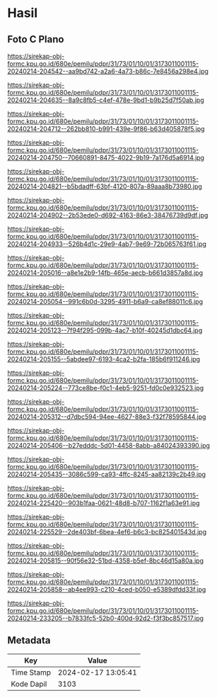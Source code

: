 # Hasil

## Foto C Plano

https://sirekap-obj-formc.kpu.go.id/680e/pemilu/pdpr/31/73/01/10/01/3173011001115-20240214-204542--aa9bd742-a2a6-4a73-b86c-7e8456a298e4.jpg

https://sirekap-obj-formc.kpu.go.id/680e/pemilu/pdpr/31/73/01/10/01/3173011001115-20240214-204635--8a9c8fb5-c4ef-478e-9bd1-b9b25d7f50ab.jpg

https://sirekap-obj-formc.kpu.go.id/680e/pemilu/pdpr/31/73/01/10/01/3173011001115-20240214-204712--262bb810-b991-439e-9f86-b63d405878f5.jpg

https://sirekap-obj-formc.kpu.go.id/680e/pemilu/pdpr/31/73/01/10/01/3173011001115-20240214-204750--70660891-8475-4022-9b19-7a176d5a6914.jpg

https://sirekap-obj-formc.kpu.go.id/680e/pemilu/pdpr/31/73/01/10/01/3173011001115-20240214-204821--b5bdadff-63bf-4120-807a-89aaa8b73980.jpg

https://sirekap-obj-formc.kpu.go.id/680e/pemilu/pdpr/31/73/01/10/01/3173011001115-20240214-204902--2b53ede0-d692-4163-86e3-38476739d9df.jpg

https://sirekap-obj-formc.kpu.go.id/680e/pemilu/pdpr/31/73/01/10/01/3173011001115-20240214-204933--526b4d1c-29e9-4ab7-9e69-72b065763f61.jpg

https://sirekap-obj-formc.kpu.go.id/680e/pemilu/pdpr/31/73/01/10/01/3173011001115-20240214-205016--a8e1e2b9-14fb-465e-aecb-b661d3857a8d.jpg

https://sirekap-obj-formc.kpu.go.id/680e/pemilu/pdpr/31/73/01/10/01/3173011001115-20240214-205054--991c6b0d-3295-4911-b6a9-ca8ef88011c6.jpg

https://sirekap-obj-formc.kpu.go.id/680e/pemilu/pdpr/31/73/01/10/01/3173011001115-20240214-205123--7f94f295-099b-4ac7-b10f-40245d1dbc64.jpg

https://sirekap-obj-formc.kpu.go.id/680e/pemilu/pdpr/31/73/01/10/01/3173011001115-20240214-205155--5abdee97-6193-4ca2-b2fa-185b6f911246.jpg

https://sirekap-obj-formc.kpu.go.id/680e/pemilu/pdpr/31/73/01/10/01/3173011001115-20240214-205224--773ce8be-f0c1-4eb5-9251-fd0c0e932523.jpg

https://sirekap-obj-formc.kpu.go.id/680e/pemilu/pdpr/31/73/01/10/01/3173011001115-20240214-205312--d7dbc594-94ee-4627-88e3-f32f78595844.jpg

https://sirekap-obj-formc.kpu.go.id/680e/pemilu/pdpr/31/73/01/10/01/3173011001115-20240214-205406--b27edddc-5d01-4458-8abb-a84024393390.jpg

https://sirekap-obj-formc.kpu.go.id/680e/pemilu/pdpr/31/73/01/10/01/3173011001115-20240214-205435--3086c599-ca93-4ffc-8245-aa82139c2b49.jpg

https://sirekap-obj-formc.kpu.go.id/680e/pemilu/pdpr/31/73/01/10/01/3173011001115-20240214-225420--903b1faa-0621-48d8-b707-1162f1a63e91.jpg

https://sirekap-obj-formc.kpu.go.id/680e/pemilu/pdpr/31/73/01/10/01/3173011001115-20240214-225529--2de403bf-6bea-4ef6-b6c3-bc825401543d.jpg

https://sirekap-obj-formc.kpu.go.id/680e/pemilu/pdpr/31/73/01/10/01/3173011001115-20240214-205815--90f56e32-51bd-4358-b5ef-8bc46d15a80a.jpg

https://sirekap-obj-formc.kpu.go.id/680e/pemilu/pdpr/31/73/01/10/01/3173011001115-20240214-205858--ab4ee993-c210-4ced-b050-e5389dfdd33f.jpg

https://sirekap-obj-formc.kpu.go.id/680e/pemilu/pdpr/31/73/01/10/01/3173011001115-20240214-233205--b7833fc5-52b0-400d-92d2-f3f3bc857517.jpg


## Metadata

| Key        | Value               |
| ---------- | ------------------- |
| Time Stamp | 2024-02-17 13:05:41 |
| Kode Dapil | 3103                |



